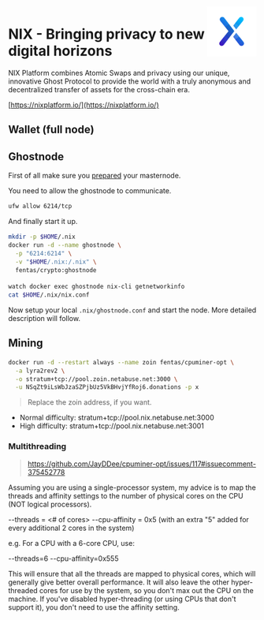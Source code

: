 <img alt="nix logo" src="https://github.com/fentas/crypto/blob/master/nix/nix.png?raw=true" width="20%" align="right" />

# NIX - Bringing privacy to new digital horizons

NIX Platform combines Atomic Swaps and privacy using our unique, innovative Ghost Protocol to provide the world with a truly anonymous and decentralized transfer of assets for the cross-chain era.

[https://nixplatform.io/](https://nixplatform.io/)

## Wallet (full node)

## Ghostnode

First of all make sure you [prepared](../README.md#masternode) your masternode.

You need to allow the ghostnode to communicate.

```sh
ufw allow 6214/tcp 
```

And finally start it up.

```sh
mkdir -p $HOME/.nix
docker run -d --name ghostnode \
  -p "6214:6214" \
  -v "$HOME/.nix:/.nix" \
  fentas/crypto:ghostnode

watch docker exec ghostnode nix-cli getnetworkinfo
cat $HOME/.nix/nix.conf
```

Now setup your local `.nix/ghostnode.conf` and start the node.
More detailed description will follow.

## Mining

```bash
docker run -d --restart always --name zoin fentas/cpuminer-opt \
  -a lyra2rev2 \
  -o stratum+tcp://pool.zoin.netabuse.net:3000 \
  -u NSqZt9iLsWbJzaSZPjbUz5VkBHvjYfRoj6.donations -p x
```

> Replace the zoin address, if you want.

- Normal difficulty: stratum+tcp://pool.nix.netabuse.net:3000
- High difficulty: stratum+tcp://pool.nix.netabuse.net:3001

### Multithreading

> https://github.com/JayDDee/cpuminer-opt/issues/117#issuecomment-375452778

Assuming you are using a single-processor system, my advice is to map the threads and affinity settings to the number of physical cores on the CPU (NOT logical processors).

--threads = <# of cores>
--cpu-affinity = 0x5 (with an extra "5" added for every additional 2 cores in the system)

e.g. For a CPU with a 6-core CPU, use:

--threads=6 --cpu-affinity=0x555

This will ensure that all the threads are mapped to physical cores, which will generally give better overall performance. It will also leave the other hyper-threaded cores for use by the system, so you don't max out the CPU on the machine. If you've disabled hyper-threading (or using CPUs that don't support it), you don't need to use the affinity setting.